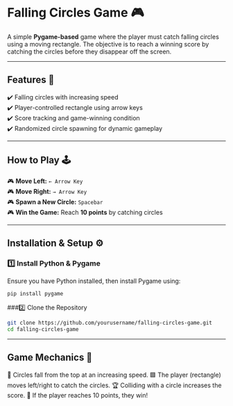 # Falling Circles Game 🎮  

A simple **Pygame-based** game where the player must catch falling circles using a moving rectangle. The objective is to reach a winning score by catching the circles before they disappear off the screen.  

---

## Features 🚀  
✔️ Falling circles with increasing speed  
✔️ Player-controlled rectangle using arrow keys  
✔️ Score tracking and game-winning condition  
✔️ Randomized circle spawning for dynamic gameplay  

---

## How to Play 🕹️  
🎮 **Move Left:** `← Arrow Key`  
🎮 **Move Right:** `→ Arrow Key`  
🎮 **Spawn a New Circle:** `Spacebar`  
🎮 **Win the Game:** Reach **10 points** by catching circles  

---

## Installation & Setup ⚙️  

### 1️⃣ Install Python & Pygame  
Ensure you have Python installed, then install Pygame using:  
```sh
pip install pygame
```

###2️⃣ Clone the Repository
```sh
git clone https://github.com/yourusername/falling-circles-game.git
cd falling-circles-game
```

---

## Game Mechanics 🎯
🔴 Circles fall from the top at an increasing speed.
🟩 The player (rectangle) moves left/right to catch the circles.
🏆 Colliding with a circle increases the score.
🎉 If the player reaches 10 points, they win!

